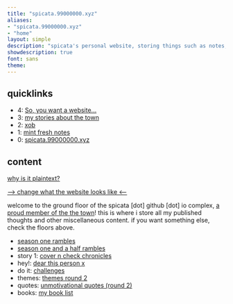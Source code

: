 ```yaml
---
title: "spicata.99000000.xyz"
aliases:
- "spicata.99000000.xyz"
- "home"
layout: simple
description: "spicata's personal website, storing things such as notes, rants, opinion articles, a little comic strip, and more."
showdescription: true
font: sans
theme: 
---
```


## quicklinks

- 4: [So, you want a website...](web/index.md)
- 3: [my stories about the town](towns/index.md)
- 2: [xob](xkcdob/index.md)
- 1: [mint fresh notes](mint-fresh-notes/index.md)
- 0: [spicata.99000000.xyz](index.md)

## content

[why is it plaintext?](plaintext)

[--> change what the website looks like <--](tweaks.md)

welcome to the ground floor of the spicata [dot] github [dot] io complex, [a proud member of the the town](theTown.md)! this is where i store all my published thoughts and other miscellaneous content. if you want something else, check the floors above.

- [season one rambles](rambleOne.md)
- [season one and a half rambles](oneHalfRambles.md)
- story 1: [cover n check chronicles](coverCheckChronicles.md)
- hey!: [dear this person x](dearX.md)
- do it: [challenges](challenges.md)
- themes: [themes round 2](themes.md)
- quotes: [unmotivational quotes (round 2)](unmotivational.md)
- books: [my book list](booklist.md)